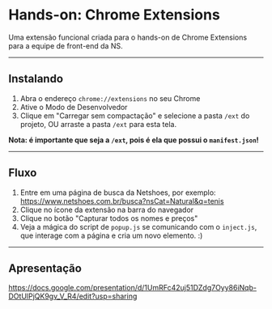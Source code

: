 # Hands-on: Chrome Extensions

Uma extensão funcional criada para o hands-on de Chrome Extensions para a equipe de front-end da NS.

---

## Instalando

1.  Abra o endereço `chrome://extensions` no seu Chrome
2.  Ative o Modo de Desenvolvedor
3.  Clique em "Carregar sem compactação" e selecione a pasta `/ext` do projeto, OU arraste a pasta `/ext` para esta tela.

**Nota: é importante que seja a `/ext`, pois é ela que possui o `manifest.json`!**

---

## Fluxo

1.  Entre em uma página de busca da Netshoes, por exemplo: https://www.netshoes.com.br/busca?nsCat=Natural&q=tenis
2.  Clique no ícone da extensão na barra do navegador
3.  Clique no botão "Capturar todos os nomes e preços"
4.  Veja a mágica do script de `popup.js` se comunicando com o `inject.js`, que interage com a página e cria um novo elemento. :)

---

## Apresentação

https://docs.google.com/presentation/d/1UmRFc42uj51DZdg7Oyy86iNqb-DOtUlPjQK9gv_V_R4/edit?usp=sharing

